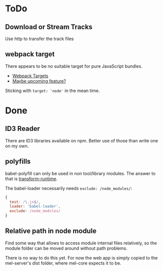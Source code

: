 # ToDo

## Download or Stream Tracks
Use http to transfer the track files

## webpack target
There appears to be no suitable target for pure JavaScript bundles.

- [Webpack Targets](https://webpack.js.org/concepts/targets/)
- [Maybe upcoming feature?](https://medium.com/webpack/webpack-4-released-today-6cdb994702d4#d179)

Sticking with ```target: 'node'``` in the mean time.

# Done

## ID3 Reader
There are ID3 libraries available on npm. Better use of those than 
write one on my own. 

## polyfills
babel-polyfill can only be used in non tool/library modules.
The answer to that is [transform-runtime](https://babeljs.io/docs/plugins/transform-runtime).

The babel-loader necessarily needs ```exclude: /node_modules/```:
```js
{
  test: /\.js$/,
  loader: 'babel-loader',
  exclude: /node_modules/
}
```

## Relative path in node module
Find some way that allows to access module internal files relatively,
so the module folder can be moved around without path problems.

There is no way to do this yet. For now the web app is simply copied
to the mel-server's dist folder, where mel-core expects it to be.